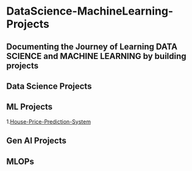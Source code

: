 # DataScience-MachineLearning-Projects
Documenting the Journey of Learning DATA SCIENCE and MACHINE LEARNING by building projects
---

## Data Science Projects 


## ML Projects 
1.[House-Price-Prediction-System](https://github.com/Cybersayak/House-Price-Prediction-System)

## Gen AI Projects 
## MLOPs 

